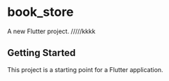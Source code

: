 # book_store

A new Flutter project.
/////kkkk
## Getting Started

This project is a starting point for a Flutter application.
